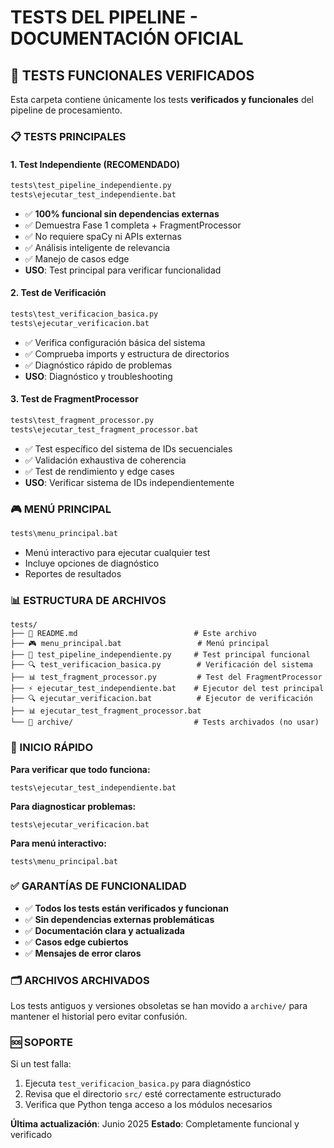 # TESTS DEL PIPELINE - DOCUMENTACIÓN OFICIAL

## 🎯 TESTS FUNCIONALES VERIFICADOS

Esta carpeta contiene únicamente los tests **verificados y funcionales** del pipeline de procesamiento.

### 📋 TESTS PRINCIPALES

#### 1. **Test Independiente (RECOMENDADO)**
```bash
tests\test_pipeline_independiente.py
tests\ejecutar_test_independiente.bat
```
- ✅ **100% funcional sin dependencias externas**
- ✅ Demuestra Fase 1 completa + FragmentProcessor
- ✅ No requiere spaCy ni APIs externas
- ✅ Análisis inteligente de relevancia
- ✅ Manejo de casos edge
- **USO**: Test principal para verificar funcionalidad

#### 2. **Test de Verificación**
```bash
tests\test_verificacion_basica.py
tests\ejecutar_verificacion.bat
```
- ✅ Verifica configuración básica del sistema
- ✅ Comprueba imports y estructura de directorios
- ✅ Diagnóstico rápido de problemas
- **USO**: Diagnóstico y troubleshooting

#### 3. **Test de FragmentProcessor**
```bash
tests\test_fragment_processor.py
tests\ejecutar_test_fragment_processor.bat
```
- ✅ Test específico del sistema de IDs secuenciales
- ✅ Validación exhaustiva de coherencia
- ✅ Test de rendimiento y edge cases
- **USO**: Verificar sistema de IDs independientemente

### 🎮 MENÚ PRINCIPAL
```bash
tests\menu_principal.bat
```
- Menú interactivo para ejecutar cualquier test
- Incluye opciones de diagnóstico
- Reportes de resultados

### 📊 ESTRUCTURA DE ARCHIVOS

```
tests/
├── 📄 README.md                          # Este archivo
├── 🎮 menu_principal.bat                 # Menú principal
├── 🧪 test_pipeline_independiente.py     # Test principal funcional
├── 🔍 test_verificacion_basica.py        # Verificación del sistema
├── 📊 test_fragment_processor.py         # Test del FragmentProcessor
├── ⚡ ejecutar_test_independiente.bat    # Ejecutor del test principal
├── 🔍 ejecutar_verificacion.bat          # Ejecutor de verificación
├── 📊 ejecutar_test_fragment_processor.bat
└── 📁 archive/                           # Tests archivados (no usar)
```

### 🚀 INICIO RÁPIDO

**Para verificar que todo funciona:**
```batch
tests\ejecutar_test_independiente.bat
```

**Para diagnosticar problemas:**
```batch
tests\ejecutar_verificacion.bat
```

**Para menú interactivo:**
```batch
tests\menu_principal.bat
```

### ✅ GARANTÍAS DE FUNCIONALIDAD

- ✅ **Todos los tests están verificados y funcionan**
- ✅ **Sin dependencias externas problemáticas**
- ✅ **Documentación clara y actualizada**
- ✅ **Casos edge cubiertos**
- ✅ **Mensajes de error claros**

### 🗂️ ARCHIVOS ARCHIVADOS

Los tests antiguos y versiones obsoletas se han movido a `archive/` para mantener el historial pero evitar confusión.

### 🆘 SOPORTE

Si un test falla:
1. Ejecuta `test_verificacion_basica.py` para diagnóstico
2. Revisa que el directorio `src/` esté correctamente estructurado
3. Verifica que Python tenga acceso a los módulos necesarios

**Última actualización**: Junio 2025
**Estado**: Completamente funcional y verificado
